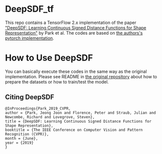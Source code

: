 # DeepSDF_tf

This repo contains a TensorFlow 2.x implementation of the paper ["DeepSDF: Learning Continuous Signed Distance Functions for Shape Representation"](https://openaccess.thecvf.com/content_CVPR_2019/html/Park_DeepSDF_Learning_Continuous_Signed_Distance_Functions_for_Shape_Representation_CVPR_2019_paper.html) by Park et al. The codes are based on [the authors's pytorch implementation](https://github.com/facebookresearch/DeepSDF).

# How to Use DeepSDF
You can basically execute these codes in the same way as the original implementation. Please see README in [the original repository](https://github.com/facebookresearch/DeepSDF) about how to prepare the datasets or how to train/test the model.

## Citing DeepSDF
```
@InProceedings{Park_2019_CVPR,
author = {Park, Jeong Joon and Florence, Peter and Straub, Julian and Newcombe, Richard and Lovegrove, Steven},
title = {DeepSDF: Learning Continuous Signed Distance Functions for Shape Representation},
booktitle = {The IEEE Conference on Computer Vision and Pattern Recognition (CVPR)},
month = {June},
year = {2019}
}
```


